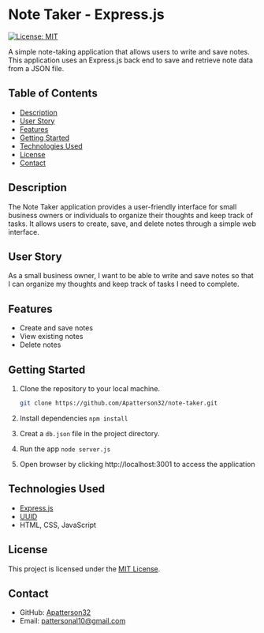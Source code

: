 # Note Taker - Express.js


[![License: MIT](https://img.shields.io/badge/License-MIT-blue.svg)](https://opensource.org/licenses/MIT)


A simple note-taking application that allows users to write and save notes. This application uses an Express.js back end to save and retrieve note data from a JSON file.

## Table of Contents

- [Description](#description)
- [User Story](#user-story)
- [Features](#features)
- [Getting Started](#getting-started)
- [Technologies Used](#technologies-used)
- [License](#license)
- [Contact](#contact)

## Description

The Note Taker application provides a user-friendly interface for small business owners or individuals to organize their thoughts and keep track of tasks. It allows users to create, save, and delete notes through a simple web interface.

## User Story

As a small business owner, I want to be able to write and save notes so that I can organize my thoughts and keep track of tasks I need to complete.


## Features

- Create and save notes
- View existing notes
- Delete notes

## Getting Started

1. Clone the repository to your local machine.
   ```bash
   git clone https://github.com/Apatterson32/note-taker.git


2. Install dependencies `npm install`


3. Creat a `db.json` file in the project directory.


4. Run the app `node server.js`


5. Open browser by clicking  http://localhost:3001 to access the application


## Technologies Used

- [Express.js](https://expressjs.com/)
- [UUID](https://www.npmjs.com/package/uuid)
- HTML, CSS, JavaScript


## License

This project is licensed under the [MIT License](LICENSE).


## Contact

- GitHub: [Apatterson32](https://github.com/Apatterson32)
- Email: [pattersonal10@gmail.com](mailto:pattersonal10@gmail.com)

